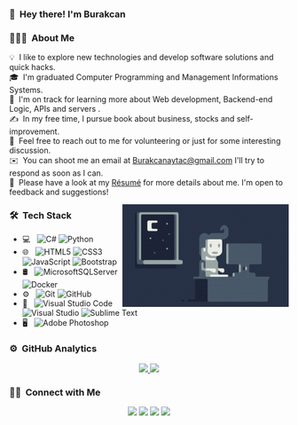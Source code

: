<!--<img alt="Howtopullfile" src="./assets/Hand%20Wave.gif" width='40' align="left"/><h2>Hey there! I'm Burakcan</h2>!-->

### 👋 &nbsp;Hey there! I'm Burakcan

### 👨🏻‍💻 &nbsp;About Me

💡 &nbsp;I like to explore new technologies and develop software solutions and quick hacks.\
🎓 &nbsp;I'm graduated Computer Programming and Management Informations Systems.\
🌱 &nbsp;I'm on track for learning more about Web development, Backend-end Logic, APIs and servers .\
✍️ &nbsp;In my free time, I pursue book about business, stocks and self-improvement.\
💬 &nbsp;Feel free to reach out to me for volunteering or just for some interesting discussion.\
✉️ &nbsp;You can shoot me an email at Burakcanaytac@gmail.com I'll try to respond as soon as I can.\
📄 &nbsp;Please have a look at my [Résumé](https://burakcanaytac.com/Resume.pdf) for more details about me. I'm open to feedback and suggestions!

<img alt="Night Coding" src="https://raw.githubusercontent.com/BurakcanA/BurakcanA/Main/Assets/Night-Coding.gif" align="right"/>

### 🛠 &nbsp;Tech Stack

- 💻 &nbsp;
  ![C#](https://img.shields.io/badge/c%23-%23239120.svg?style=for-the-badge&logo=c-sharp&logoColor=white)
  ![Python](https://img.shields.io/badge/python-3670A0?style=for-the-badge&logo=python&logoColor=ffdd54)
- 🌐 &nbsp;
  ![HTML5](https://img.shields.io/badge/html5-%23E34F26.svg?style=for-the-badge&logo=html5&logoColor=white)
  ![CSS3](https://img.shields.io/badge/css3-%231572B6.svg?style=for-the-badge&logo=css3&logoColor=white)
  ![JavaScript](https://img.shields.io/badge/javascript-%23323330.svg?style=for-the-badge&logo=javascript&logoColor=%23F7DF1E)
  ![Bootstrap](https://img.shields.io/badge/bootstrap-%23563D7C.svg?style=for-the-badge&logo=bootstrap&logoColor=white)
- 🛢 &nbsp;
  ![MicrosoftSQLServer](https://img.shields.io/badge/Microsoft%20SQL%20Server-CC2927?style=for-the-badge&logo=microsoft%20sql%20server&logoColor=white)
  ![Docker](https://img.shields.io/badge/docker-%230db7ed.svg?style=for-the-badge&logo=docker&logoColor=white)
- ⚙️ &nbsp;
  ![Git](https://img.shields.io/badge/git-%23F05033.svg?style=for-the-badge&logo=git&logoColor=white)
  ![GitHub](https://img.shields.io/badge/github-%23121011.svg?style=for-the-badge&logo=github&logoColor=white)
- 🔧 &nbsp;
  ![Visual Studio Code](https://img.shields.io/badge/Visual%20Studio%20Code-0078d7.svg?style=for-the-badge&logo=visual-studio-code&logoColor=white)
  ![Visual Studio](https://img.shields.io/badge/Visual%20Studio-5C2D91.svg?style=for-the-badge&logo=visual-studio&logoColor=white)
  ![Sublime Text](https://img.shields.io/badge/sublime_text-%23575757.svg?style=for-the-badge&logo=sublime-text&logoColor=important)
- 🖥 &nbsp;
  ![Adobe Photoshop](https://img.shields.io/badge/adobe%20photoshop-%2331A8FF.svg?style=for-the-badge&logo=adobe%20photoshop&logoColor=white)


### ⚙️ &nbsp;GitHub Analytics

<p align="center">
<a href="https://github.com/BurakcanA">
  <img height="180em" src="https://github-readme-stats-eight-theta.vercel.app/api?username=BurakcanA&show_icons=true&theme=algolia&include_all_commits=true&count_private=true"/>
  <img height="180em" src="https://github-readme-stats-eight-theta.vercel.app/api/top-langs/?username=BurakcanA&layout=compact&langs_count=8&theme=algolia"/>
</a>
</p>

### 🤝🏻 &nbsp;Connect with Me

<p align="center">
<a target="_blank" href="https://burakcanaytac.com/"><img src="https://img.shields.io/badge/-burakcanaytac.com-3423A6?style=flat&logo=Google-Chrome&logoColor=white"/></a>
<a target="_blank" href="https://www.linkedin.com/in/burakcan-aytac-ab44331b5/"><img src="https://img.shields.io/badge/-Burakcan%20Aytac-0077B5?style=flat&logo=Linkedin&logoColor=white"/></a>
<a target="_blank" href="mailto:burakcanaytac@gmail.com"><img src="https://img.shields.io/badge/-burakcanaytac@gmail.com-D14836?style=flat&logo=Gmail&logoColor=white"/></a>
<a target="_blank" href="https://www.instagram.com/burakcan.aytac/"><img src="https://img.shields.io/badge/-@burakcan.aytac-E4405F?style=flat&logo=Instagram&logoColor=white"/></a>
</p>
